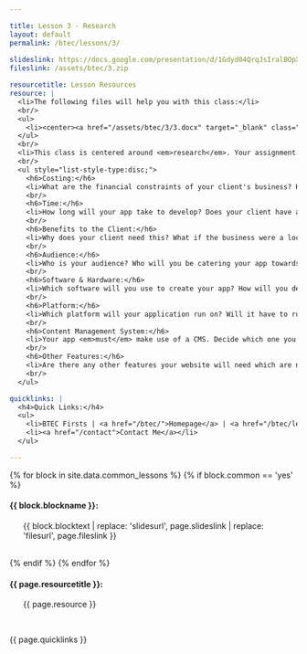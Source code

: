```yaml
---

title: Lesson 3 - Research
layout: default
permalink: /btec/lessons/3/
    
slideslink: https://docs.google.com/presentation/d/1Gdyd04QrqJsIralBOpXm2n9aO6rqL-b95p5grqqIiQU/export/pdf
fileslink: /assets/btec/3.zip

resourcetitle: Lesson Resources
resource: |
  <li>The following files will help you with this class:</li>
  <br/>
  <ul>
    <li><center><a href="/assets/btec/3/3.docx" target="_blank" class="btn btn-ghost">Download Documents</a></center></li>
  </ul>
  <br/>
  <li>This class is centered around <em>research</em>. Your assignment will be set next week, and will be based around explaining to a group of small business leaders why they should hire you to create an app for their business. Start to think about what you will tell them. Below is a list of a few things to consider:</li>
  <br/>
  <ul style="list-style-type:disc;">
    <h6>Costing:</h6> 
    <li>What are the financial constraints of your client's business? How will you, the developer, make money as well?</li>
    <br/>
    <h6>Time:</h6> 
    <li>How long will your app take to develop? Does your client have a time limit?</li>
    <br/>
    <h6>Benefits to the Client:</h6> 
    <li>Why does your client need this? What if the business were a local plumber or a local sports club? How would the business benefit from your application?</li>
    <br/>
    <h6>Audience:</h6>
    <li>Who is your audience? Who will you be catering your app towards? Will it be for children or adults, tech-savvy or not?</li>
    <br/>
    <h6>Software & Hardware:</h6>
    <li>Which software will you use to create your app? How will you develop and test it? What are your hardware requirements? Does your app need <em>hosting</em> services? Is there an ongoing cost for this?</li>
    <br/>
    <h6>Platform:</h6>
    <li>Which platform will your application run on? Will it have to run on a web browser as well as a phone/tablet? Will it have an Alexa/Google Home skill attached to it?</li>
    <br/>
    <h6>Content Management System:</h6>
    <li>Your app <em>must</em> make use of a CMS. Decide which one you are likely to use. Think about usability and ease of use for your client. The idea is for the client to <em>maintain the app themselves after you have developed it!!</em> Therefore, you should choose a CMS which is easy to use and has lots of features.</li>
    <br/>
    <h6>Other Features:</h6>
    <li>Are there any other features your website will need which are not mentioned here? List them and discuss them in your document.</li>
    <br/>
  </ul>

quicklinks: |
  <h4>Quick Links:</h4>
  <ul>
    <li>BTEC Firsts | <a href="/btec/">Homepage</a> | <a href="/btec/lessons/0/">Lesson 0 - Introduction</a></li>
    <li><a href="/contact">Contact Me</a></li>
  </ul> 

---
```


{% for block in site.data.common_lessons %}
  {% if block.common == 'yes' %}
  <h4 id="{{ block.idtag }}">{{ block.blockname }}:</h4>
  <ul>
    {{ block.blocktext | replace: 'slidesurl', page.slideslink | replace: 'filesurl', page.fileslink }}
  </ul>
  <br/>
  {% endif %}
{% endfor %}

<h4>{{ page.resourcetitle }}:</h4>
<ul>
  {{ page.resource }}
</ul>
<br/>

{{ page.quicklinks }}

<br/>
